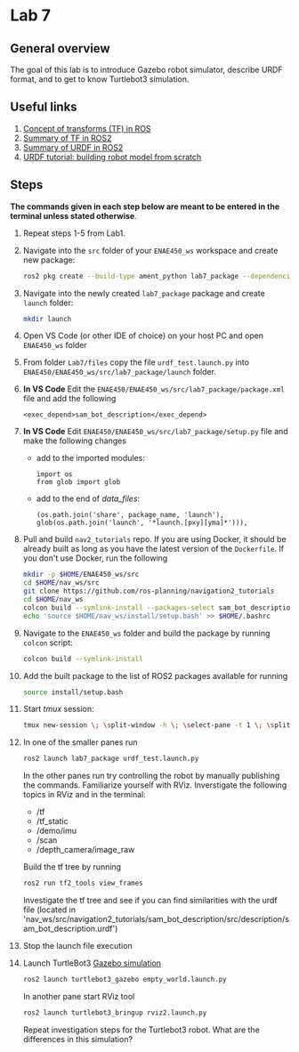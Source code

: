 # Lab 7

## General overview

The goal of this lab is to introduce Gazebo robot simulator, describe URDF format, and to get to know Turtlebot3 simulation.

## Useful links

1. [Concept of transforms (TF) in ROS](https://articulatedrobotics.xyz/ready-for-ros-6-tf/)
2. [Summary of TF in ROS2](https://nu-msr.github.io/ros_notes/ros2/tf.html)
3. [Summary of URDF in ROS2](https://nu-msr.github.io/ros_notes/ros2/modeling.html)
4. [URDF tutorial: building robot model from scratch](https://docs.ros.org/en/humble/Tutorials/Intermediate/URDF/Building-a-Visual-Robot-Model-with-URDF-from-Scratch.html)


## Steps

**The commands given in each step below are meant to be entered in the terminal unless stated otherwise**.

1. Repeat steps 1-5 from Lab1.

2. Navigate into the `src` folder of your `ENAE450_ws` workspace and create new package:
    ```bash
    ros2 pkg create --build-type ament_python lab7_package --dependencies rclpy
    ```

3. Navigate into the newly created `lab7_package` package and create `launch` folder:
    ```bash
    mkdir launch
    ```

4. Open VS Code (or other IDE of choice) on your host PC and open `ENAE450_ws` folder

5. From folder `Lab7/files` copy the file `urdf_test.launch.py` into `ENAE450/ENAE450_ws/src/lab7_package/launch` folder.

6. **In VS Code** Edit the `ENAE450/ENAE450_ws/src/lab7_package/package.xml` file and add the following
    ```
    <exec_depend>sam_bot_description</exec_depend>
    ```

7. **In VS Code** Edit `ENAE450/ENAE450_ws/src/lab7_package/setup.py` file and make the following changes
    * add to the imported modules:
        ```
        import os
        from glob import glob
        ```
    * add to the end of *data_files*:
        ```
        (os.path.join('share', package_name, 'launch'), glob(os.path.join('launch', '*launch.[pxy][yma]*'))),

        ```        

8. Pull and build `nav2_tutorials` repo. If you are using Docker, it should be already built as long as you have the latest version of the `Dockerfile`. If you don't use Docker, run the following
    ```bash
    mkdir -p $HOME/ENAE450_ws/src
    cd $HOME/nav_ws/src
    git clone https://github.com/ros-planning/navigation2_tutorials
    cd $HOME/nav_ws
    colcon build --symlink-install --packages-select sam_bot_description
    echo 'source $HOME/nav_ws/install/setup.bash' >> $HOME/.bashrc
    ```

9. Navigate to the `ENAE450_ws` folder and build the package by running `colcon` script:
    ```bash
    colcon build --symlink-install
    ```

10. Add the built package to the list of ROS2 packages available for running
    ```bash
    source install/setup.bash
    ```

11. Start *tmux* session:
    ```bash
    tmux new-session \; \split-window -h \; \select-pane -t 1 \; \split-window -v

    ```

14. In one of the smaller panes run
    ```bash
    ros2 launch lab7_package urdf_test.launch.py
    ```
    In the other panes run try controlling the robot by manually publishing the commands. Familiarize yourself with RViz. Inverstigate the following topics in RViz and in the terminal: 
    * /tf
    * /tf_static
    * /demo/imu
    * /scan
    * /depth_camera/image_raw

    Build the tf tree by running
    ```bash
    ros2 run tf2_tools view_frames
    ```
    Investigate the tf tree and see if you can find similarities with the urdf file (located in 'nav_ws/src/navigation2_tutorials/sam_bot_description/src/description/sam_bot_description.urdf')

15. Stop the launch file execution

16. Launch TurtleBot3 [Gazebo simulation](https://emanual.robotis.com/docs/en/platform/turtlebot3/simulation/#gazebo-simulation)

     ```bash
    ros2 launch turtlebot3_gazebo empty_world.launch.py
    ```
    In another pane start RViz tool
     ```bash
    ros2 launch turtlebot3_bringup rviz2.launch.py
    ```
    Repeat investigation steps for the Turtlebot3 robot. What are the differences in this simulation?
